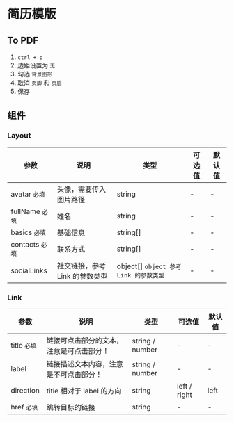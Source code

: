 # 简历模版

## To PDF

1. `ctrl + p`
2. 边距设置为 `无`
3. 勾选 `背景图形`
4. 取消 `页脚` 和 `页眉`
5. 保存

## 组件

### Layout

| 参数            | 说明                           | 类型                                   | 可选值 | 默认值 |
| --------------- | ------------------------------ | -------------------------------------- | ------ | ------ |
| avatar `必填`   | 头像，需要传入图片路径         | string                                 | -      | -      |
| fullName `必填` | 姓名                           | string                                 | -      | -      |
| basics `必填`   | 基础信息                       | string[]                               | -      | -      |
| contacts `必填` | 联系方式                       | string[]                               | -      | -      |
| socialLinks     | 社交链接，参考 Link 的参数类型 | object[] `object 参考 Link 的参数类型` | -      | -      |

### Link

| 参数         | 说明                                     | 类型            | 可选值       | 默认值 |
| ------------ | ---------------------------------------- | --------------- | ------------ | ------ |
| title `必填` | 链接可点击部分的文本，注意是可点击部分！ | string / number | -            | -      |
| label        | 链接描述文本内容，注意是不可点击部分！   | string / number | -            | -      |
| direction    | title 相对于 label 的方向                | string          | left / right | left   |
| href `必填`  | 跳转目标的链接                           | string          | -            | -      |
